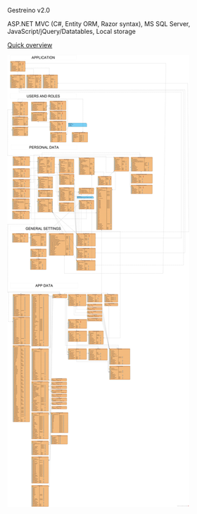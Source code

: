 Gestreino v2.0

ASP.NET MVC (C#, Entity ORM, Razor syntax), MS SQL Server, JavaScript/jQuery/Datatables, Local storage

<a href="https://gestreino.pt/home/help" target="_blank">Quick overview</a>

<img src="https://github.com/heraldosonhi/Gestreino/blob/master/Gestreino/GestreinoERD.jpg">
